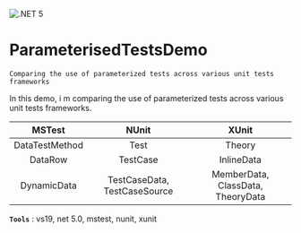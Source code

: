 ![.NET 5](https://github.com/aimenux/ParameterisedTestsDemo/workflows/.NET%205/badge.svg)

# ParameterisedTestsDemo
```
Comparing the use of parameterized tests across various unit tests frameworks
```

In this demo, i m comparing the use of parameterized tests across various unit tests frameworks.

| MSTest | NUnit | XUnit |
|:-:|:-:|:-:|
| DataTestMethod  | Test | Theory |
| DataRow  | TestCase | InlineData |
| DynamicData  | TestCaseData, TestCaseSource | MemberData, ClassData, TheoryData |

**`Tools`** : vs19, net 5.0, mstest, nunit, xunit